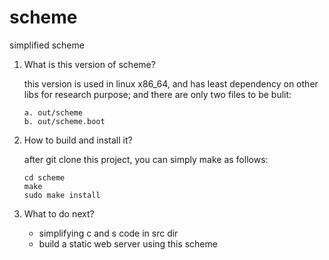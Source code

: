 # scheme
simplified scheme

1) What is this version of scheme?

   this version is used in linux x86_64, and has least dependency on other libs for research purpose;
   and there are only two files to be bulit:
   
   ```
   a. out/scheme
   b. out/scheme.boot
   ```
   
2) How to build and install it?

   after git clone this project, you can simply make as follows:
   
   ```
   cd scheme
   make
   sudo make install
   ```
   
3) What to do next?
   - simplifying c and s code in src dir
   - build a static web server using this scheme

